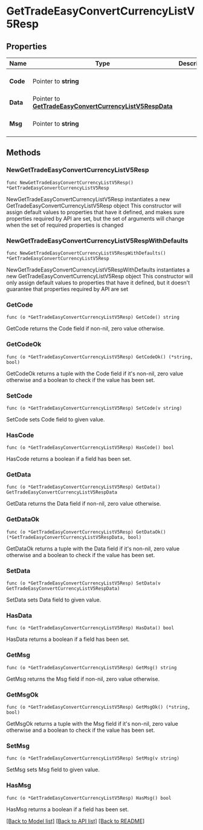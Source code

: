 # GetTradeEasyConvertCurrencyListV5Resp

## Properties

Name | Type | Description | Notes
------------ | ------------- | ------------- | -------------
**Code** | Pointer to **string** |  | [optional] [default to ""]
**Data** | Pointer to [**GetTradeEasyConvertCurrencyListV5RespData**](GetTradeEasyConvertCurrencyListV5RespData.md) |  | [optional] 
**Msg** | Pointer to **string** |  | [optional] [default to ""]

## Methods

### NewGetTradeEasyConvertCurrencyListV5Resp

`func NewGetTradeEasyConvertCurrencyListV5Resp() *GetTradeEasyConvertCurrencyListV5Resp`

NewGetTradeEasyConvertCurrencyListV5Resp instantiates a new GetTradeEasyConvertCurrencyListV5Resp object
This constructor will assign default values to properties that have it defined,
and makes sure properties required by API are set, but the set of arguments
will change when the set of required properties is changed

### NewGetTradeEasyConvertCurrencyListV5RespWithDefaults

`func NewGetTradeEasyConvertCurrencyListV5RespWithDefaults() *GetTradeEasyConvertCurrencyListV5Resp`

NewGetTradeEasyConvertCurrencyListV5RespWithDefaults instantiates a new GetTradeEasyConvertCurrencyListV5Resp object
This constructor will only assign default values to properties that have it defined,
but it doesn't guarantee that properties required by API are set

### GetCode

`func (o *GetTradeEasyConvertCurrencyListV5Resp) GetCode() string`

GetCode returns the Code field if non-nil, zero value otherwise.

### GetCodeOk

`func (o *GetTradeEasyConvertCurrencyListV5Resp) GetCodeOk() (*string, bool)`

GetCodeOk returns a tuple with the Code field if it's non-nil, zero value otherwise
and a boolean to check if the value has been set.

### SetCode

`func (o *GetTradeEasyConvertCurrencyListV5Resp) SetCode(v string)`

SetCode sets Code field to given value.

### HasCode

`func (o *GetTradeEasyConvertCurrencyListV5Resp) HasCode() bool`

HasCode returns a boolean if a field has been set.

### GetData

`func (o *GetTradeEasyConvertCurrencyListV5Resp) GetData() GetTradeEasyConvertCurrencyListV5RespData`

GetData returns the Data field if non-nil, zero value otherwise.

### GetDataOk

`func (o *GetTradeEasyConvertCurrencyListV5Resp) GetDataOk() (*GetTradeEasyConvertCurrencyListV5RespData, bool)`

GetDataOk returns a tuple with the Data field if it's non-nil, zero value otherwise
and a boolean to check if the value has been set.

### SetData

`func (o *GetTradeEasyConvertCurrencyListV5Resp) SetData(v GetTradeEasyConvertCurrencyListV5RespData)`

SetData sets Data field to given value.

### HasData

`func (o *GetTradeEasyConvertCurrencyListV5Resp) HasData() bool`

HasData returns a boolean if a field has been set.

### GetMsg

`func (o *GetTradeEasyConvertCurrencyListV5Resp) GetMsg() string`

GetMsg returns the Msg field if non-nil, zero value otherwise.

### GetMsgOk

`func (o *GetTradeEasyConvertCurrencyListV5Resp) GetMsgOk() (*string, bool)`

GetMsgOk returns a tuple with the Msg field if it's non-nil, zero value otherwise
and a boolean to check if the value has been set.

### SetMsg

`func (o *GetTradeEasyConvertCurrencyListV5Resp) SetMsg(v string)`

SetMsg sets Msg field to given value.

### HasMsg

`func (o *GetTradeEasyConvertCurrencyListV5Resp) HasMsg() bool`

HasMsg returns a boolean if a field has been set.


[[Back to Model list]](../README.md#documentation-for-models) [[Back to API list]](../README.md#documentation-for-api-endpoints) [[Back to README]](../README.md)


